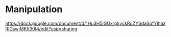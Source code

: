 # Manipulation
https://docs.google.com/document/d/1Hu3H5IGUxrpkyckRuZYSdaSqfYlhazRlGswjMK530I4/edit?usp=sharing
